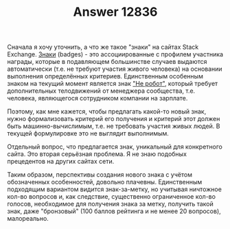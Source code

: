 ﻿---
title: "Answer 12836"
se.owner.user_id: 176217
se.owner.display_name: "αλεχολυτ"
se.owner.link: "https://ru.meta.stackoverflow.com/users/176217/%ce%b1%ce%bb%ce%b5%cf%87%ce%bf%ce%bb%cf%85%cf%84"
se.answer_id: 12836
se.question_id: 12820
se.post_type: answer
se.is_accepted: False
---
<p>Сначала я хочу уточнить, а что же такое &quot;знаки&quot; на сайтах Stack Exchange. <a href="https://ru.stackoverflow.com/help/badges">Знаки</a> (badges) - это ассоциированные с профилем участника награды, которые в подавляющем большинстве случаев выдаются автоматически (т.е. не требуют участия живого человека) на основании выполнения определённых критериев. Единственным особенным знаком на текущий момент является знак <a href="https://ru.stackoverflow.com/help/badges/196/not-a-robot">&quot;Не робот&quot;</a>, который требует дополнительных телодвижений от менеджера сообщества, т.е. человека, являющегося сотрудником компании на зарплате.</p>
<p>Поэтому, как мне кажется, чтобы предлагать какой-то новый знак, нужно формализовать критерий его получения и критерий этот должен быть машинно-вычислимым, т.е. не требовать участия живых людей. В текущей формулировке это не выглядит выполнимым.</p>
<p>Отдельный вопрос, что предлагается знак, уникальный для конкретного сайта. Это вторая серьёзная проблема. Я не знаю подобных прецедентов на других сайтах сети.</p>
<p>Таким образом, перспективы создания нового знака с учётом обозначенных особенностей, довольно плачевны. Единственным подходящим вариантом видится знак-за-метку, но учитывая ничтожное кол-во вопросов и, как следствие, существенно ограниченное кол-во голосов, необходимое для получения знака за метку, получить такой знак, даже &quot;бронзовый&quot; (100 баллов рейтинга и не менее 20 вопросов), малореально.</p>
